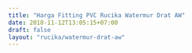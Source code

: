```yaml
---
title: "Harga Fitting PVC Rucika Watermur Drat AW"
date: 2018-11-12T13:05:15+07:00
draft: false
layout: "rucika/watermur-drat-aw"
---
```


